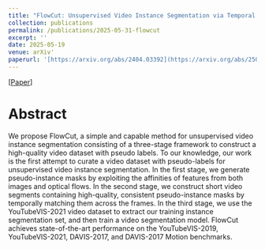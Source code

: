```yaml
---
title: "FlowCut: Unsupervised Video Instance Segmentation via Temporal Mask Matching"
collection: publications
permalink: /publications/2025-05-31-flowcut
excerpt: ''
date: 2025-05-19
venue: arXiv'
paperurl: '[https://arxiv.org/abs/2404.03392](https://arxiv.org/abs/2505.13174)'
---
```


[[Paper](https://arxiv.org/abs/2505.13174)]

Abstract
======
We propose FlowCut, a simple and capable method for unsupervised video instance segmentation consisting of a three-stage framework to construct a high-quality video dataset with pseudo labels. To our knowledge, our work is the first attempt to curate a video dataset with pseudo-labels for unsupervised video instance segmentation. In the first stage, we generate pseudo-instance masks by exploiting the affinities of features from both images and optical flows. In the second stage, we construct short video segments containing high-quality, consistent pseudo-instance masks by temporally matching them across the frames. In the third stage, we use the YouTubeVIS-2021 video dataset to extract our training instance segmentation set, and then train a video segmentation model. FlowCut achieves state-of-the-art performance on the YouTubeVIS-2019, YouTubeVIS-2021, DAVIS-2017, and DAVIS-2017 Motion benchmarks.
